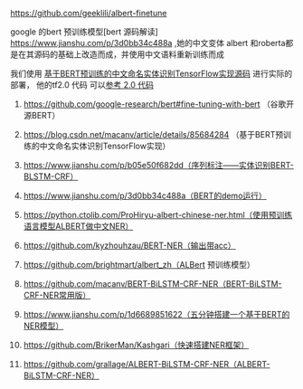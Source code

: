 



https://github.com/geeklili/albert-finetune



google 的bert 预训练模型[bert 源码解读] https://www.jianshu.com/p/3d0bb34c488a   ,她的中文变体 albert 和roberta都是在其源码的基础上改造而成，并使用中文语料重新训练而成

我们使用 [基于BERT预训练的中文命名实体识别TensorFlow实现](https://blog.csdn.net/macanv/article/details/85684284)[源码](https://github.com/macanv/BERT-BiLSTM-CRF-NER)  进行实际的部署， 他的tf2.0 代码  可以[参考 2.0 代码](https://github.com/StanleyLsx/entity_extractor_by_ner) 




1. https://github.com/google-research/bert#fine-tuning-with-bert （谷歌开源BERT）

2. https://blog.csdn.net/macanv/article/details/85684284 （基于BERT预训练的中文命名实体识别TensorFlow实现）

3. https://www.jianshu.com/p/b05e50f682dd（序列标注——实体识别BERT-BLSTM-CRF）

4. https://www.jianshu.com/p/3d0bb34c488a（BERT的demo运行）

5. https://python.ctolib.com/ProHiryu-albert-chinese-ner.html（使用预训练语言模型ALBERT做中文NER）

6. https://github.com/kyzhouhzau/BERT-NER（输出带acc）

7. https://github.com/brightmart/albert_zh（ALBert 预训练模型）

8. https://github.com/macanv/BERT-BiLSTM-CRF-NER（BERT-BiLSTM-CRF-NER常用版）

9. https://www.jianshu.com/p/1d6689851622（五分钟搭建一个基于BERT的NER模型）

10. https://github.com/BrikerMan/Kashgari（快速搭建NER框架）

11. https://github.com/grallage/ALBERT-BiLSTM-CRF-NER（ALBERT-BiLSTM-CRF-NER）

